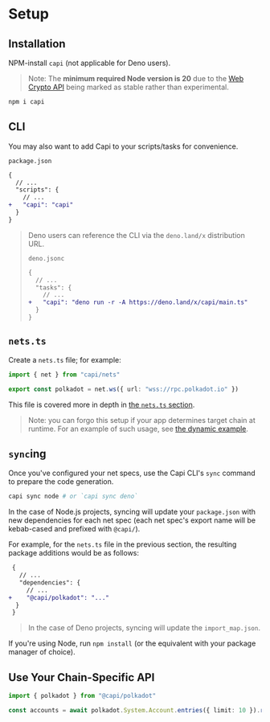 # Setup

## Installation

NPM-install `capi` (not applicable for Deno users).

> Note: The **minimum required Node version is 20** due to the
> [Web Crypto API](https://nodejs.org/docs/latest-v20.x/api/webcrypto.html#web-crypto-api)
> being marked as stable rather than experimental.

```sh
npm i capi
```

## CLI

You may also want to add Capi to your scripts/tasks for convenience.

`package.json`

```diff
{
  // ...
  "scripts": {
    // ...
+   "capi": "capi"
  }
}
```

> Deno users can reference the CLI via the `deno.land/x` distribution URL.
>
> `deno.jsonc`
>
> ```diff
> {
>   // ...
>   "tasks": {
>     // ...
> +   "capi": "deno run -r -A https://deno.land/x/capi/main.ts"
>   }
> }
> ```

## `nets.ts`

Create a `nets.ts` file; for example:

```ts
import { net } from "capi/nets"

export const polkadot = net.ws({ url: "wss://rpc.polkadot.io" })
```

This file is covered more in depth in [the `nets.ts` section](./nets).

> Note: you can forgo this setup if your app determines target chain at runtime.
> For an example of such usage, see
> [the dynamic example](https://github.com/paritytech/capi/blob/main/examples/dynamic.eg.ts).

## `sync`ing

Once you've configured your net specs, use the Capi CLI's `sync` command to
prepare the code generation.

```sh
capi sync node # or `capi sync deno`
```

In the case of Node.js projects, syncing will update your `package.json` with
new dependencies for each net spec (each net spec's export name will be
kebab-cased and prefixed with `@capi/`).

For example, for the `nets.ts` file in the previous section, the resulting
package additions would be as follows:

```diff
 {
   // ...
   "dependencies": {
     // ...
+    "@capi/polkadot": "..."
  }
 }
```

> In the case of Deno projects, syncing will update the `import_map.json`.

If you're using Node, run `npm install` (or the equivalent with your package
manager of choice).

## Use Your Chain-Specific API

```ts
import { polkadot } from "@capi/polkadot"

const accounts = await polkadot.System.Account.entries({ limit: 10 }).run()
```
